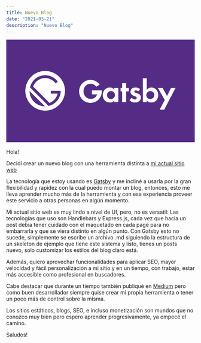 ```yaml
---
title: Nuevo Blog
date: "2021-03-21"
description: "Nuevo Blog"
---
```

![Blog](./img.png)

Hola! 

Decidí crear un nuevo blog con una herramienta distinta a <a href="https://alejandroroa.now.sh/" target="_blank">mi actual sitio web</a>

La tecnología que estoy usando es <a href="https://www.gatsbyjs.com/" target="_blank">Gatsby</a> y me incliné a usarla por la gran flexibilidad y rapidez con la cual puedo montar un blog, entonces, esto me lleva aprender mucho más de la herramienta y con esa experiencia proveer este servicio a otras personas en algún momento.

Mi actual sitio web es muy lindo a nivel de UI, pero, no es versatil: Las tecnologías que uso son Handlebars y Express.js, cada vez que hacia un post debía tener cuidado con el maquetado en cada page para no
embarrarla y que se viera distinto en algún punto. Con Gatsby esto no sucede, simplemente se escribe un archivo .md siguiendo la estructura de un skeleton de ejemplo que tiene este sistema y listo, tienes un posts nuevo, solo customizar los estilos del blog claro está.

Además, quiero aprovechar funcionalidades para aplicar SEO, mayor velocidad y fácil personalización a mi sitio y en un tiempo, con trabajo, estar más accesible como profesional en buscadores.

Cabe destacar que durante un tiempo también publiqué en <a href="https://alejandroroa.medium.com/" target="_blank">Medium</a> pero como buen desarrollador siempre quise crear mi propia herramienta o tener un poco más de control sobre la misma.

Los sitios estáticos, blogs, SEO, e incluso monetización son mundos que no conozco muy bien pero espero aprender progresivamente, ya empecé el camino.

Saludos!
